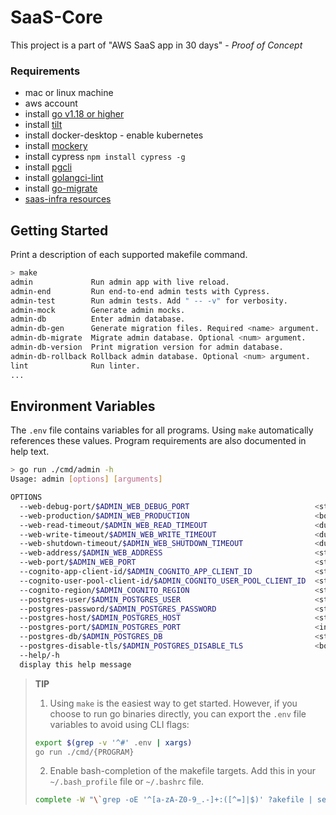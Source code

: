 # SaaS-Core

This project is a part of "AWS SaaS app in 30 days" - _Proof of Concept_

### Requirements
- mac or linux machine
- aws account
- install [go v1.18 or higher](https://go.dev/doc/install)
- install [tilt](https://tilt.dev/)
- install docker-desktop - enable kubernetes
- install [mockery](https://github.com/vektra/mockery)
- install cypress `npm install cypress -g`
- install [pgcli](https://www.pgcli.com/)
- install [golangci-lint](https://github.com/golangci/golangci-lint)
- install [go-migrate](https://github.com/golang-migrate/migrate)
- [saas-infra resources](https://github.com/devpies/saas-infra/tree/main/local/saas) 

## Getting Started
Print a description of each supported makefile command.

```bash
> make
admin             Run admin app with live reload.
admin-end         Run end-to-end admin tests with Cypress.
admin-test        Run admin tests. Add " -- -v" for verbosity.
admin-mock        Generate admin mocks.
admin-db          Enter admin database.
admin-db-gen      Generate migration files. Required <name> argument.
admin-db-migrate  Migrate admin database. Optional <num> argument.
admin-db-version  Print migration version for admin database.
admin-db-rollback Rollback admin database. Optional <num> argument.
lint              Run linter.
...
```


## Environment Variables

The `.env` file contains variables for all programs. Using `make` automatically references these values.
Program requirements are also documented in help text. 
```bash
> go run ./cmd/admin -h
Usage: admin [options] [arguments]

OPTIONS
  --web-debug-port/$ADMIN_WEB_DEBUG_PORT                            <string>    (default: 6060)
  --web-production/$ADMIN_WEB_PRODUCTION                            <bool>      (default: false)
  --web-read-timeout/$ADMIN_WEB_READ_TIMEOUT                        <duration>  (default: 5s)
  --web-write-timeout/$ADMIN_WEB_WRITE_TIMEOUT                      <duration>  (default: 5s)
  --web-shutdown-timeout/$ADMIN_WEB_SHUTDOWN_TIMEOUT                <duration>  (default: 5s)
  --web-address/$ADMIN_WEB_ADDRESS                                  <string>    (default: localhost)
  --web-port/$ADMIN_WEB_PORT                                        <string>    (default: 4001)
  --cognito-app-client-id/$ADMIN_COGNITO_APP_CLIENT_ID              <string>    (required)
  --cognito-user-pool-client-id/$ADMIN_COGNITO_USER_POOL_CLIENT_ID  <string>    (required)
  --cognito-region/$ADMIN_COGNITO_REGION                            <string>    (default: eu-central-1)
  --postgres-user/$ADMIN_POSTGRES_USER                              <string>    (required)
  --postgres-password/$ADMIN_POSTGRES_PASSWORD                      <string>    (required)
  --postgres-host/$ADMIN_POSTGRES_HOST                              <string>    (required)
  --postgres-port/$ADMIN_POSTGRES_PORT                              <int>       (required)
  --postgres-db/$ADMIN_POSTGRES_DB                                  <string>    (required)
  --postgres-disable-tls/$ADMIN_POSTGRES_DISABLE_TLS                <bool>      (default: false)
  --help/-h                                                         
  display this help message
```

> __TIP__  
> 
> 1. Using `make` is the easiest way to get started. However, if you choose to run go binaries directly, you can export the `.env` file variables to avoid using CLI flags:  
> ```bash
> export $(grep -v '^#' .env | xargs)
> go run ./cmd/{PROGRAM}
>```
> 
> 2. Enable bash-completion of the makefile targets. Add this in your `~/.bash_profile` file or `~/.bashrc` file.
> ```bash
> complete -W "\`grep -oE '^[a-zA-Z0-9_.-]+:([^=]|$)' ?akefile | sed 's/[^a-zA-Z0-9_.-]*$//'\`" make
> ```

